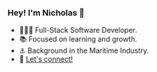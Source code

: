 ###  Hey! I'm Nicholas 👋
- 👨🏻‍💻 Full-Stack Software Developer.
- 📚 Focused on learning and growth.
- ⚓  Background in the Maritime Industry.
- 💌 [Let's connect!](https://www.linkedin.com/in/nicholas-botorog/)

<!---
NicholasBotorog/NicholasBotorog is a ✨ special ✨ repository because its `README.md` (this file) appears on your GitHub profile.
You can click the Preview link to take a look at your changes.
--->
